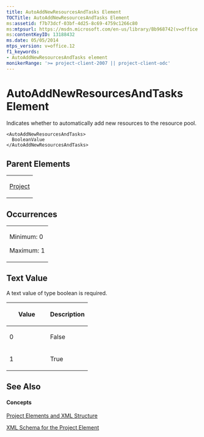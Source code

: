 ```yaml
---
title: AutoAddNewResourcesAndTasks Element
TOCTitle: AutoAddNewResourcesAndTasks Element
ms:assetid: f7b73dcf-03bf-4d25-8c69-4759c1266c80
ms:mtpsurl: https://msdn.microsoft.com/en-us/library/Bb968742(v=office.12)
ms:contentKeyID: 13188432
ms.date: 05/05/2014
mtps_version: v=office.12
f1_keywords:
- AutoAddNewResourcesAndTasks element
monikerRange: '>= project-client-2007 || project-client-odc'
---
```


# AutoAddNewResourcesAndTasks Element




Indicates whether to automatically add new resources to the resource pool.

    <AutoAddNewResourcesAndTasks>
      BooleanValue
    </AutoAddNewResourcesAndTasks>

## Parent Elements

<table>
<colgroup>
<col style="width: 100%" />
</colgroup>
<tbody>
<tr class="odd">
<td><p><a href="project-element.md">Project</a></p></td>
</tr>
</tbody>
</table>

## Occurrences

<table>
<colgroup>
<col style="width: 100%" />
</colgroup>
<tbody>
<tr class="odd">
<td><p>Minimum: 0</p>
<p>Maximum: 1</p></td>
</tr>
</tbody>
</table>

## Text Value

A text value of type boolean is required.

<table>
<colgroup>
<col style="width: 50%" />
<col style="width: 50%" />
</colgroup>
<thead>
<tr class="header">
<th><p>Value</p></th>
<th><p>Description</p></th>
</tr>
</thead>
<tbody>
<tr class="odd">
<td><p>0</p></td>
<td><p>False</p></td>
</tr>
<tr class="even">
<td><p>1</p></td>
<td><p>True</p></td>
</tr>
</tbody>
</table>

## See Also

#### Concepts

[Project Elements and XML Structure](project-elements-and-xml-structure.md)

[XML Schema for the Project Element](xml-schema-for-the-project-element.md)

